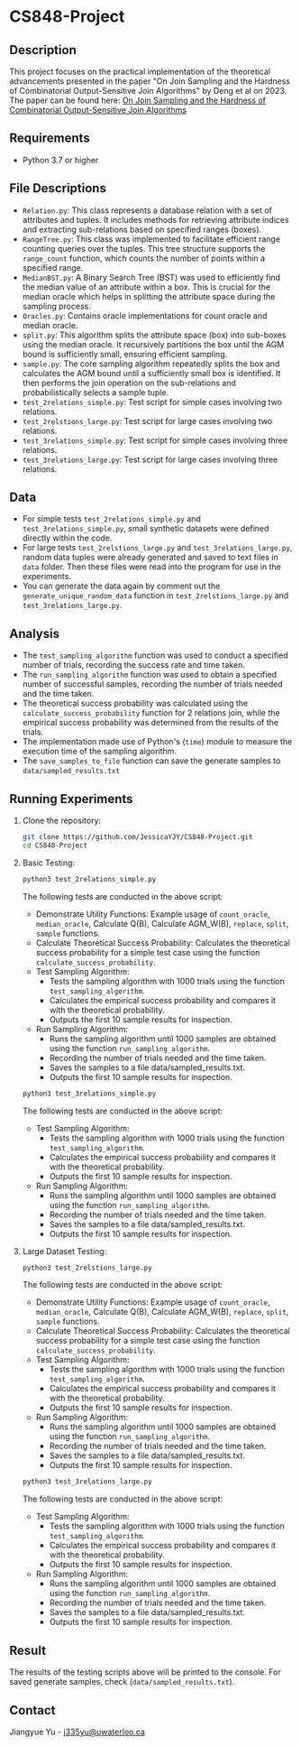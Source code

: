 # CS848-Project

## Description
This project focuses on the practical implementation of the theoretical advancements presented in the paper "On Join Sampling and the Hardness of Combinatorial Output-Sensitive Join Algorithms" by Deng et al on 2023. The paper can be found here: [On Join Sampling and the Hardness of Combinatorial Output-Sensitive Join Algorithms](https://www.cse.cuhk.edu.hk/~taoyf/paper/pods23-jsamp.pdf)

## Requirements
- Python 3.7 or higher

## File Descriptions
- `Relation.py`: This class represents a database relation with a set of attributes and tuples. It includes methods for retrieving attribute indices and extracting sub-relations based on specified ranges (boxes).
- `RangeTree.py`: This class was implemented to facilitate efficient range counting queries over the tuples. This tree structure supports the `range_count` function, which counts the number of points within a specified range.
- `MedianBST.py`: A Binary Search Tree (BST) was used to efficiently find the median value of an attribute within a box. This is crucial for the median oracle which helps in splitting the attribute space during the sampling process.
- `Oracles.py`: Contains oracle implementations for count oracle and median oracle.
- `split.py`: This algorithm splits the attribute space (box) into sub-boxes using the median oracle. It recursively partitions the box until the AGM bound is sufficiently small, ensuring efficient sampling.
- `sample.py`: The core sampling algorithm repeatedly splits the box and calculates the AGM bound until a sufficiently small box is identified. It then performs the join operation on the sub-relations and probabilistically selects a sample tuple.
- `test_2relations_simple.py`: Test script for simple cases involving two relations.
- `test_2relstions_large.py`: Test script for large cases involving two relations.
- `test_3relations_simple.py`: Test script for simple cases involving three relations.
- `test_3relations_large.py`: Test script for large cases involving three relations.

## Data
- For simple tests `test_2relations_simple.py` and `test_3relations_simple.py`, small synthetic datasets were defined directly within the code.
- For large tests `test_2relstions_large.py` and `test_3relations_large.py`, random data tuples were already generated and saved to text files in `data` folder. Then these files were read into the program for use in the experiments.
- You can generate the data again by comment out the `generate_unique_random_data` function in `test_2relstions_large.py` and `test_3relations_large.py`.

## Analysis
- The `test_sampling_algorithm` function was used to conduct a specified number of trials, recording the success rate and time taken.
- The `run_sampling_algorithm` function was used to obtain a specified number of successful samples, recording the number of trials needed and the time taken.
- The theoretical success probability was calculated using the `calculate_success_probability` function for 2 relations join, while the empirical success probability was determined from the results of the trials.
- The implementation made use of Python's (`time`) module to measure the execution time of the sampling algorithm.
- The `save_samples_to_file` function can save the generate samples to `data/sampled_results.txt`

## Running Experiments
1. Clone the repository:
   ```sh
   git clone https://github.com/JessicaYJY/CS848-Project.git
   cd CS848-Project
   ```
2. Basic Testing:
   ```python
   python3 test_2relations_simple.py
   ```
   
   The following tests are conducted in the above script:
   - Demonstrate Utility Functions: Example usage of `count_oracle`, `median_oracle`, Calculate Q(B), Calculate AGM_W(B), `replace`, `split`, `sample` functions.
   - Calculate Theoretical Success Probability: Calculates the theoretical success probability for a simple test case using the function `calculate_success_probability`.
   - Test Sampling Algorithm:
     - Tests the sampling algorithm with 1000 trials using the function `test_sampling_algorithm`.
     - Calculates the empirical success probability and compares it with the theoretical probability.
     - Outputs the first 10 sample results for inspection.
   - Run Sampling Algorithm:
     - Runs the sampling algorithm until 1000 samples are obtained using the function `run_sampling_algorithm`.
     - Recording the number of trials needed and the time taken.
     - Saves the samples to a file data/sampled_results.txt.
     - Outputs the first 10 sample results for inspection.

   ```python
   python3 test_3relations_simple.py
   ```
   
   The following tests are conducted in the above script:
   - Test Sampling Algorithm:
     - Tests the sampling algorithm with 1000 trials using the function `test_sampling_algorithm`.
     - Calculates the empirical success probability and compares it with the theoretical probability.
     - Outputs the first 10 sample results for inspection.
   - Run Sampling Algorithm:
     - Runs the sampling algorithm until 1000 samples are obtained using the function `run_sampling_algorithm`.
     - Recording the number of trials needed and the time taken.
     - Saves the samples to a file data/sampled_results.txt.
     - Outputs the first 10 sample results for inspection.

4. Large Dataset Testing:
   ```python
   python3 test_2relstions_large.py
   ```
   
   The following tests are conducted in the above script:
   - Demonstrate Utility Functions: Example usage of `count_oracle`, `median_oracle`, Calculate Q(B), Calculate AGM_W(B), `replace`, `split`, `sample` functions.
   - Calculate Theoretical Success Probability: Calculates the theoretical success probability for a simple test case using the function `calculate_success_probability`.
   - Test Sampling Algorithm:
     - Tests the sampling algorithm with 1000 trials using the function `test_sampling_algorithm`.
     - Calculates the empirical success probability and compares it with the theoretical probability.
     - Outputs the first 10 sample results for inspection.
   - Run Sampling Algorithm:
     - Runs the sampling algorithm until 1000 samples are obtained using the function `run_sampling_algorithm`.
     - Recording the number of trials needed and the time taken.
     - Saves the samples to a file data/sampled_results.txt.
     - Outputs the first 10 sample results for inspection.

   ```python
   python3 test_3relations_large.py
   ```
   
   The following tests are conducted in the above script:
   - Test Sampling Algorithm:
     - Tests the sampling algorithm with 1000 trials using the function `test_sampling_algorithm`.
     - Calculates the empirical success probability and compares it with the theoretical probability.
     - Outputs the first 10 sample results for inspection.
   - Run Sampling Algorithm:
     - Runs the sampling algorithm until 1000 samples are obtained using the function `run_sampling_algorithm`.
     - Recording the number of trials needed and the time taken.
     - Saves the samples to a file data/sampled_results.txt.
     - Outputs the first 10 sample results for inspection.

## Result
The results of the testing scripts above will be printed to the console. For saved generate samples, check (`data/sampled_results.txt`).

## Contact
Jiangyue Yu - j335yu@uwaterloo.ca
